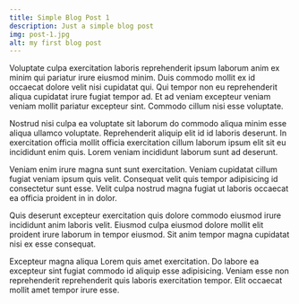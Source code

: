 ```yaml
---
title: Simple Blog Post 1
description: Just a simple blog post
img: post-1.jpg
alt: my first blog post
---
```


Voluptate culpa exercitation laboris reprehenderit ipsum laborum anim ex minim qui pariatur irure eiusmod minim. Duis commodo mollit ex id occaecat dolore velit nisi cupidatat qui. Qui tempor non eu reprehenderit aliqua cupidatat irure fugiat tempor ad. Et ad veniam excepteur veniam veniam mollit pariatur excepteur sint. Commodo cillum nisi esse voluptate.

Nostrud nisi culpa ea voluptate sit laborum do commodo aliqua minim esse aliqua ullamco voluptate. Reprehenderit aliquip elit id id laboris deserunt. In exercitation officia mollit officia exercitation cillum laborum ipsum elit sit eu incididunt enim quis. Lorem veniam incididunt laborum sunt ad deserunt.

Veniam enim irure magna sunt sunt exercitation. Veniam cupidatat cillum fugiat veniam ipsum quis velit. Consequat velit quis tempor adipisicing id consectetur sunt esse. Velit culpa nostrud magna fugiat ut laboris occaecat ea officia proident in in dolor.

Quis deserunt excepteur exercitation quis dolore commodo eiusmod irure incididunt anim laboris velit. Eiusmod culpa eiusmod dolore mollit elit proident irure laborum in tempor eiusmod. Sit anim tempor magna cupidatat nisi ex esse consequat.

Excepteur magna aliqua Lorem quis amet exercitation. Do labore ea excepteur sint fugiat commodo id aliquip esse adipisicing. Veniam esse non reprehenderit reprehenderit quis laboris exercitation tempor. Elit occaecat mollit amet tempor irure esse.